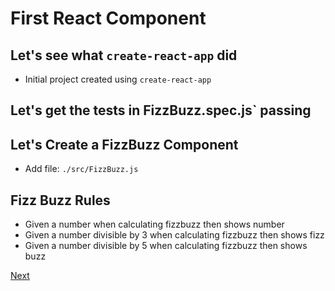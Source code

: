 # First React Component

## Let's see what `create-react-app` did

- Initial project created using `create-react-app`

## Let's get the tests in FizzBuzz.spec.js` passing

## Let's Create a FizzBuzz Component

- Add file: `./src/FizzBuzz.js`

## Fizz Buzz Rules

- Given a number when calculating fizzbuzz then shows number
- Given a number divisible by 3 when calculating fizzbuzz then shows fizz
- Given a number divisible by 5 when calculating fizzbuzz then shows buzz

[Next](./second-react-component.md)
